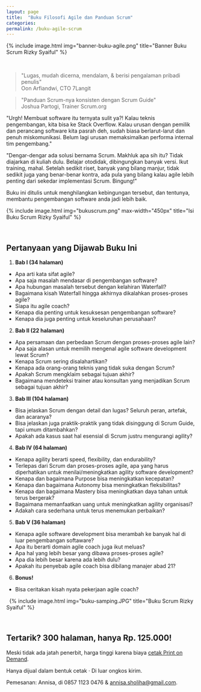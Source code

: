 ```yaml
---
layout: page
title:  "Buku Filosofi Agile dan Panduan Scrum"
categories:
permalink: /buku-agile-scrum
---
```


{% include image.html
            img="banner-buku-agile.png"
            title="Banner Buku Scrum Rizky Syaiful"
            %}

&nbsp;
> "Lugas, mudah dicerna, mendalam, &amp; berisi pengalaman pribadi penulis"<br>Oon Arfiandwi, CTO 7Langit

> "Panduan Scrum-nya konsisten dengan Scrum Guide"<br>Joshua Partogi, Trainer Scrum.org

"Urgh! Membuat software itu ternyata sulit ya?! Kalau teknis pengembangan, kita bisa ke Stack Overflow. Kalau urusan dengan pemilik dan perancang software kita pasrah deh, sudah biasa berlarut-larut dan penuh miskomunikasi. Belum lagi urusan memaksimalkan performa internal tim pengembang."

"Dengar-dengar ada solusi bernama Scrum. Makhluk apa sih itu? Tidak diajarkan di kuliah dulu. Belajar otodidak, dibingungkan banyak versi. Ikut training, mahal. Setelah sedikit riset, banyak yang bilang manjur, tidak sedikit juga yang benar-benar kontra, ada pula yang bilang kalau agile lebih penting dari sekedar implementasi Scrum. Bingung!"

Buku ini ditulis untuk menghilangkan kebingungan tersebut, dan tentunya, membantu pengembangan software anda jadi lebih baik.

{% include image.html
            img="bukuscrum.png"
            max-width="450px"
            title="Isi Buku Scrum Rizky Syaiful"
            %}

&nbsp;

## Pertanyaan yang Dijawab Buku Ini

1. **Bab I (34 halaman)**
  - Apa arti kata sifat agile?
  - Apa saja masalah mendasar di pengembangan software?
  - Apa hubungan masalah tersebut dengan kelahiran Waterfall?
  - Bagaimana kisah Waterfall hingga akhirnya dikalahkan proses-proses agile?
  - Siapa itu agile coach?
  - Kenapa dia penting untuk kesuksesan pengembangan software?
  - Kenapa dia juga penting untuk keseluruhan perusahaan?
2. **Bab II (22 halaman)**
  - Apa persamaan dan perbedaan Scrum dengan proses-proses agile lain?
  - Apa saja alasan untuk memilih mengenal agile software development lewat Scrum?
  - Kenapa Scrum sering disalahartikan?
  - Kenapa ada orang-orang teknis yang tidak suka dengan Scrum?
  - Apakah Scrum mengklaim sebagai tujuan akhir?
  - Bagaimana mendeteksi trainer atau konsultan yang menjadikan Scrum sebagai tujuan akhir?
3. **Bab III (104 halaman)**
  - Bisa jelaskan Scrum dengan detail dan lugas? Seluruh peran, artefak, dan acaranya?
  - Bisa jelaskan juga praktik-praktik yang tidak disinggung di Scrum Guide, tapi umum ditambahkan?
  - Apakah ada kasus saat hal esensial di Scrum justru mengurangi agility?
4. **Bab IV (64 halaman)**
  - Kenapa agility berarti speed, flexibility, dan endurability?
  - Terlepas dari Scrum dan proses-proses agile, apa yang harus diperhatikan untuk menilai/meningkatkan agility software development?
  - Kenapa dan bagaimana Purpose bisa meningkatkan kecepatan?
  - Kenapa dan bagaimana Autonomy bisa meningkatkan fleksibilitas?
  - Kenapa dan bagaimana Mastery bisa meningkatkan daya tahan untuk terus bergerak?
  - Bagaimana memanfaatkan uang untuk meningkatkan agility organisasi?
  - Adakah cara sederhana untuk terus menemukan perbaikan?
5. **Bab V (36 halaman)**
  - Kenapa agile software development bisa merambah ke banyak hal di luar pengembangan softaware?
  - Apa itu berarti domain agile coach juga ikut meluas?
  - Apa hal yang lebih besar yang dibawa proses-proses agile?
  - Apa dia lebih besar karena ada lebih dulu?
  - Apakah itu penyebab agile coach bisa dibilang manajer abad 21?
6. **Bonus!**
  - Bisa ceritakan kisah nyata pekerjaan agile coach?

&nbsp;
{% include image.html
          img="buku-samping.JPG"
          title="Buku Scrum Rizky Syaiful"
          %}

&nbsp;
## Tertarik? 300 halaman, hanya Rp. 125.000!

Meski tidak ada jatah penerbit, harga tinggi karena biaya [cetak Print on Demand](http://en.wikipedia.org/wiki/Print_on_demand#Book_publishing).

Hanya dijual dalam bentuk cetak &middot; Di luar ongkos kirim.

Pemesanan: Annisa, di 0857 1123 0476 &amp; annisa.sholiha@gmail.com.
